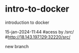 # intro-to-docker
introduction to docker

15-jan-2024-11:44
#acess by /src/  
#http://18.143.197.129:32220/src/

new branch
 
